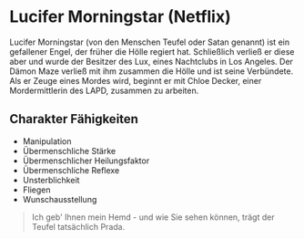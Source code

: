 # Lucifer Morningstar (Netflix)
Lucifer Morningstar (von den Menschen Teufel oder Satan genannt) ist ein gefallener Engel, der früher die Hölle regiert hat. Schließlich
verließ er diese aber und wurde der Besitzer des Lux, eines Nachtclubs in Los Angeles. Der Dämon Maze verließ mit ihm zusammen die Hölle
und ist seine Verbündete. Als er Zeuge eines Mordes wird, beginnt er mit Chloe Decker, einer Mordermittlerin des LAPD, zusammen zu arbeiten.

## Charakter Fähigkeiten
* Manipulation
* Übermenschliche Stärke
* Übermenschlicher Heilungsfaktor
* Übermenschliche Reflexe
* Unsterblichkeit
* Fliegen
* Wunschausstellung

> Ich geb' Ihnen mein Hemd - und wie Sie sehen können, trägt der Teufel tatsächlich Prada.